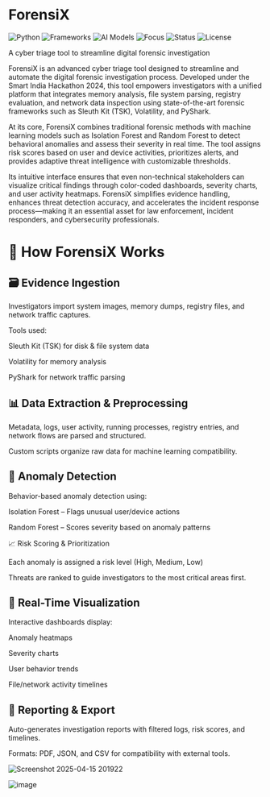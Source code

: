 # ForensiX
![Python](https://img.shields.io/badge/Python-3.8%2B-blue.svg)
![Frameworks](https://img.shields.io/badge/Frameworks-TSK%20%7C%20Volatility%20%7C%20PyShark-green.svg)
![AI Models](https://img.shields.io/badge/ML-Isolation%20Forest%20%7C%20Random%20Forest-blueviolet.svg)
![Focus](https://img.shields.io/badge/Focus-Digital%20Forensics%20%7C%20Incident%20Response-critical.svg)
![Status](https://img.shields.io/badge/Status-Completed-success.svg)
![License](https://img.shields.io/badge/License-Educational-important.svg)

A cyber triage tool to streamline digital forensic investigation


ForensiX is an advanced cyber triage tool designed to streamline and automate the digital forensic investigation process. Developed under the Smart India Hackathon 2024, this tool empowers investigators with a unified platform that integrates memory analysis, file system parsing, registry evaluation, and network data inspection using state-of-the-art forensic frameworks such as Sleuth Kit (TSK), Volatility, and PyShark.

At its core, ForensiX combines traditional forensic methods with machine learning models such as Isolation Forest and Random Forest to detect behavioral anomalies and assess their severity in real time. The tool assigns risk scores based on user and device activities, prioritizes alerts, and provides adaptive threat intelligence with customizable thresholds.

Its intuitive interface ensures that even non-technical stakeholders can visualize critical findings through color-coded dashboards, severity charts, and user activity heatmaps. ForensiX simplifies evidence handling, enhances threat detection accuracy, and accelerates the incident response process—making it an essential asset for law enforcement, incident responders, and cybersecurity professionals.

**<h1>🔧 How ForensiX Works</h1>**

<h2>🗃 Evidence Ingestion</h2>

Investigators import system images, memory dumps, registry files, and network traffic captures.

Tools used:

Sleuth Kit (TSK) for disk & file system data

Volatility for memory analysis

PyShark for network traffic parsing

<h2>📊 Data Extraction & Preprocessing</h2>

Metadata, logs, user activity, running processes, registry entries, and network flows are parsed and structured.

Custom scripts organize raw data for machine learning compatibility.

<h2>🤖 Anomaly Detection</h2>

Behavior-based anomaly detection using:

Isolation Forest – Flags unusual user/device actions

Random Forest – Scores severity based on anomaly patterns

<b2>📈 Risk Scoring & Prioritization<b2>

Each anomaly is assigned a risk level (High, Medium, Low)

Threats are ranked to guide investigators to the most critical areas first.

<h2>🧭 Real-Time Visualization</h2>
Interactive dashboards display:

Anomaly heatmaps

Severity charts

User behavior trends

File/network activity timelines

<h2>📝 Reporting & Export</h2>

Auto-generates investigation reports with filtered logs, risk scores, and timelines.

Formats: PDF, JSON, and CSV for compatibility with external tools.

![Screenshot 2025-04-15 201922](https://github.com/user-attachments/assets/d9785715-2a2a-450a-86a5-e59d1e997fb0)

![image](https://github.com/user-attachments/assets/1574e2a3-3dbd-45d6-ad50-cecabdeff96b)

